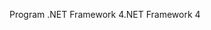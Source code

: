 <span data-ttu-id="a571a-101">Program .NET Framework 4</span><span class="sxs-lookup"><span data-stu-id="a571a-101">.NET Framework 4</span></span>
